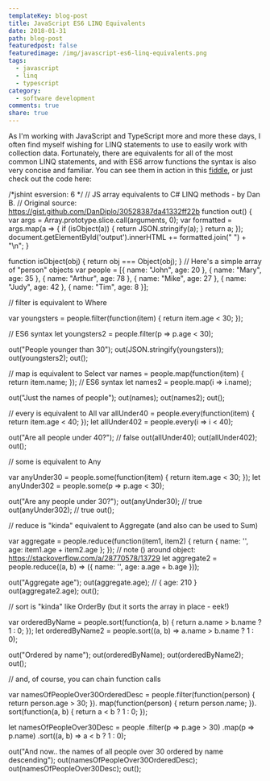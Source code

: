 ```yaml
---
templateKey: blog-post
title: JavaScript ES6 LINQ Equivalents
date: 2018-01-31
path: blog-post
featuredpost: false
featuredimage: /img/javascript-es6-linq-equivalents.png
tags:
  - javascript
  - linq
  - typescript
category:
  - software development
comments: true
share: true
---
```


As I'm working with JavaScript and TypeScript more and more these days, I often find myself wishing for LINQ statements to use to easily work with collection data. Fortunately, there are equivalents for all of the most common LINQ statements, and with ES6 arrow functions the syntax is also very concise and familiar. You can see them in action in this [fiddle](https://jsfiddle.net/ardalis/esy9mgjr/1/), or just check out the code here:

<script async src="//jsfiddle.net/ardalis/esy9mgjr/1/embed/js,result/"></script>

/\*jshint esversion: 6 \*/
// JS array equivalents to C# LINQ methods - by Dan B.
// Original source: https://gist.github.com/DanDiplo/30528387da41332ff22b
function out() {
  var args = Array.prototype.slice.call(arguments, 0);
  var formatted = args.map(a => {
    if (isObject(a)) {
      return JSON.stringify(a);
    }
    return a;
  });
  document.getElementById('output').innerHTML += formatted.join(" ") + "\\n";
}

function isObject(obj) {
  return obj === Object(obj);
}
// Here's a simple array of "person" objects
var people = \[{
  name: "John",
  age: 20
}, {
  name: "Mary",
  age: 35
}, {
  name: "Arthur",
  age: 78
}, {
  name: "Mike",
  age: 27
}, {
  name: "Judy",
  age: 42
}, {
  name: "Tim",
  age: 8
}\];

// filter is equivalent to Where

var youngsters = people.filter(function(item) {
  return item.age < 30;
});

// ES6 syntax
let youngsters2 = people.filter(p => p.age < 30);

out("People younger than 30");
out(JSON.stringify(youngsters));
out(youngsters2);
out();

// map is equivalent to Select
var names = people.map(function(item) {
  return item.name;
});
// ES6 syntax
let names2 = people.map(i => i.name);

out("Just the names of people");
out(names);
out(names2);
out();

// every is equivalent to All
var allUnder40 = people.every(function(item) {
  return item.age < 40;
});
let allUnder402 = people.every(i => i < 40);

out("Are all people under 40?"); // false
out(allUnder40);
out(allUnder402);
out();

// some is equivalent to Any

var anyUnder30 = people.some(function(item) {
  return item.age < 30;
});
let anyUnder302 = people.some(p => p.age < 30);

out("Are any people under 30?");
out(anyUnder30); // true
out(anyUnder302); // true
out();

// reduce is "kinda" equivalent to Aggregate (and also can be used to Sum)

var aggregate = people.reduce(function(item1, item2) {
  return {
    name: '',
    age: item1.age + item2.age
  };
});
// note () around object: https://stackoverflow.com/a/28770578/13729
let aggregate2 = people.reduce((a, b) => ({
  name: '',
  age: a.age + b.age
}));

out("Aggregate age");
out(aggregate.age); // { age: 210 }
out(aggregate2.age);
out();

// sort is "kinda" like OrderBy (but it sorts the array in place - eek!)

var orderedByName = people.sort(function(a, b) {
  return a.name > b.name ? 1 : 0;
});
let orderedByName2 = people.sort((a, b) => a.name > b.name ? 1 : 0);

out("Ordered by name");
out(orderedByName);
out(orderedByName2);
out();

// and, of course, you can chain function calls 

var namesOfPeopleOver30OrderedDesc = people.filter(function(person) {
  return person.age > 30;
}).
map(function(person) {
  return person.name;
}).
sort(function(a, b) {
  return a < b ? 1 : 0;
});

let namesOfPeopleOver30Desc = people
  .filter(p => p.age > 30)
  .map(p => p.name)
  .sort((a, b) => a < b ? 1 : 0);

out("And now.. the names of all people over 30 ordered by name descending");
out(namesOfPeopleOver30OrderedDesc);
out(namesOfPeopleOver30Desc);
out();

